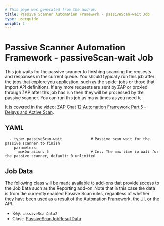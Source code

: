 ```yaml
---
# This page was generated from the add-on.
title: Passive Scanner Automation Framework - passiveScan-wait Job
type: userguide
weight: 2
---
```


# Passive Scanner Automation Framework - passiveScan-wait Job

This job waits for the passive scanner to finishing scanning the requests and responses in the current queue. You should typically run this job after the jobs that explore you application, such as the spider jobs or those that import API definitions. If any more requests are sent by ZAP or proxied through ZAP after this job has run then they will be processed by the passive scanner. You can run this job as many times as you need to.

It is covered in the video: [ZAP Chat 12 Automation Framework Part 6 - Delays and Active Scan](https://youtu.be/hcftgjz_Vgc).

## YAML

```
  - type: passiveScan-wait             # Passive scan wait for the passive scanner to finish
    parameters:
      maxDuration: 5                   # Int: The max time to wait for the passive scanner, default: 0 unlimited
```

## Job Data

The following class will be made available to add-ons that provide access to the Job Data such as the Reporting add-on. Note that in this case the data is from the currently enabled Passive Scan rules, regardless of whether they have been used as a result of the Automation Framework, the UI, or the API.

* Key: `passiveScanData2`
* Class: [PassiveScanJobResultData](https://github.com/zaproxy/zap-extensions/blob/main/addOns/pscan/src/main/java/org/zaproxy/addon/pscan/automation/jobs/PassiveScanJobResultData.java)
